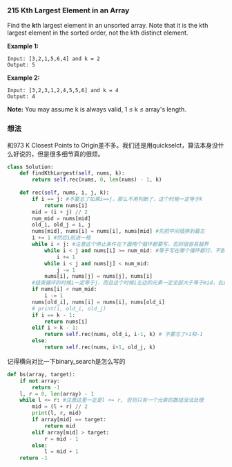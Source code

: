 ### 215 Kth Largest Element in an Array

Find the **k**th largest element in an unsorted array. Note that it is the kth largest element in the sorted order, not the kth distinct element.

**Example 1:**

```
Input: [3,2,1,5,6,4] and k = 2
Output: 5
```

**Example 2:**

```
Input: [3,2,3,1,2,4,5,5,6] and k = 4
Output: 4
```

**Note:** 
You may assume k is always valid, 1 ≤ k ≤ array's length.

### 想法

和973 K Closest Points to Origin差不多。我们还是用quickselct，算法本身没什么好说的，但是很多细节真的很烦。

```python
class Solution:
    def findKthLargest(self, nums, k):
        return self.rec(nums, 0, len(nums) - 1, k)
      
    def rec(self, nums, i, j, k):
        if i == j: #不要忘了如果i==j，那么不用判断了，这个时候一定等于k
            return nums[i]
        mid = (i + j) // 2
        num_mid = nums[mid]
        old_i, old_j = i, j
        nums[mid], nums[i] = nums[i], nums[mid] #先把中间值换到最左
        i += 1 #然后i前进一格
        while i < j: #注意这个停止条件在下面两个循环都要写，否则很容易越界
            while i < j and nums[i] >= num_mid: #等于写在哪个循环都行，不影响
                i += 1
            while i < j and nums[j] < num_mid:
                j -= 1
            nums[i], nums[j] = nums[j], nums[i]
        #结束循环的时候i一定等于j，而且这个时候i左边的元素一定全部大于等于mid，右边的元素一定全部小于mid，但是中间的元素是不一定的，所以我们要判断一下。
        if nums[i] < num_mid:
            i -= 1
        nums[old_i], nums[i] = nums[i], nums[old_i]
        # print(i, old_i, old_j)
        if i == k - 1:
            return nums[i]
        elif i > k - 1:
            return self.rec(nums, old_i, i-1, k) # 不要忘了+1和-1
        else:
            return self.rec(nums, i+1, old_j, k)
```

记得横向对比一下binary_search是怎么写的

```python
def bs(array, target):
    if not array:
        return -1
    l, r = 0, len(array) - 1
    while l <= r: #注意这里一定是l <= r, 否则只有一个元素的数组没法处理
        mid = (l + r) // 2
        print(l, r, mid)
        if array[mid] == target:
            return mid
        elif array[mid] > target:
            r = mid - 1
        else:
            l = mid + 1
    return -1
```

